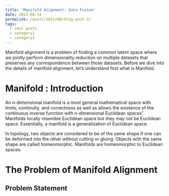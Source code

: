 ```yaml
---
title: 'Manifold Alignment: Data Fusion'
date: 2013-08-14
permalink: /posts/2013/08/blog-post-2/
tags:
  - cool posts
  - category1
  - category2
---
```


Manifold alignment is a problem of finding a common latent space where we jointly perform dimensionality reduction on multiple datasets that preserves any correspondence between those datasets. Before we dive into the details of manifold alignment, let’s understand first what is Manifold.

Manifold : Introduction
======
An n-dimensional manifold is a most general mathematical space with limits, continuity, and correctness as well as allows the existence of the continuous inverse function with n-dimensional Euclidean spaces¹. Manifolds locally resemble Euclidean space but they may not be Euclidean space. Essentially, a manifold is a generalization of Euclidean space.

In topology, two objects are considered to be of the same shape if one can be
deformed into the other without cutting or gluing. Objects with
the same shape are called homeomorphic. Manifolds are homeomorphic to Euclidean spaces.

The Problem of Manifold Alignment
======

Problem Statement
------
